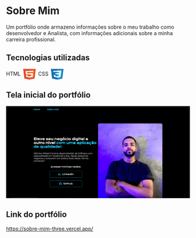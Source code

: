 # Sobre Mim
Um portfólio onde armazeno informações sobre o meu trabalho como desenvolvedor e Analista, com informações adicionais sobre a minha carreira profissional. 

## Tecnologias utilizadas
 HTML <img align="center" alt="Mikael-HTML" height="30" width="40" src="https://raw.githubusercontent.com/devicons/devicon/master/icons/html5/html5-original.svg"> 
 CSS <img align="center" alt="Mikael-CSS" height="30" width="40" src="https://raw.githubusercontent.com/devicons/devicon/master/icons/css3/css3-original.svg"> 
 
## Tela inicial do portfólio

<img src="/img/Captura de tela sobre mim.png">

## Link do portfólio

https://sobre-mim-three.vercel.app/
